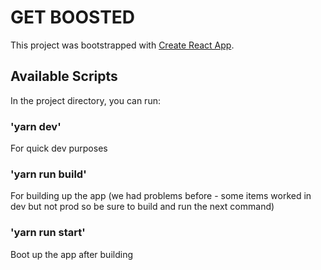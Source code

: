 # GET BOOSTED

This project was bootstrapped with [Create React App](https://github.com/facebook/create-react-app).

## Available Scripts

In the project directory, you can run:

### 'yarn dev'

For quick dev purposes

### 'yarn run build'

For building up the app (we had problems before - some items worked in dev but not prod so be sure to build and run the next command)

### 'yarn run start'

Boot up the app after building
